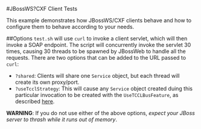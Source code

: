 #JBossWS?CXF Client Tests

This example demonstrates how JBossWS/CXF clients behave and how to configure
them to behave according to your needs.

##Options
`test.sh` will use `curl` to invoke a client servlet, which will then invoke a
SOAP endpoint.  The script will concurrently invoke the servlet 30 times,
causing 30 threads to be spawned by JBossWeb to handle all the requests.  There
are two options that can be added to the URL passed to `curl`:

- `?shared`: Clients will share one `Service` object, but each thread will
  create its own proxy/port.
- `?useTcclStrategy`: This will cause any `Service` object created duing this
  particular invocation to be created with the `UseTCCLBusFeature`, as described [here](https://docs.jboss.org/author/display/JBWS/Apache+CXF+integration#ApacheCXFintegration-BusselectionstrategiesforJAXWSclients).

**WARNING**: If you do not use either of the above options, *expect your JBoss server to thrash while it runs out of memory*.
